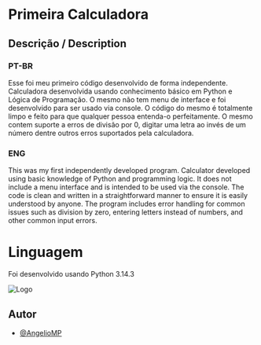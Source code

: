 
# Primeira Calculadora

## Descrição / Description

### PT-BR
Esse foi meu primeiro código desenvolvido de forma independente.
Calculadora desenvolvida usando conhecimento básico em Python e Lógica de Programação. O mesmo não tem menu de interface e foi desenvolvido para ser usado via console. O código do mesmo é totalmente limpo e feito para que qualquer pessoa entenda-o perfeitamente.
O mesmo contem suporte a erros de divisão por 0, digitar uma letra ao invés de um número dentre outros erros suportados pela calculadora.

### ENG

This was my first independently developed program. 
Calculator developed using basic knowledge of Python and programming logic. It does not include a menu interface and is intended to be used via the console. The code is clean and written in a straightforward manner to ensure it is easily understood by anyone.
The program includes error handling for common issues such as division by zero, entering letters instead of numbers, and other common input errors.


# Linguagem

Foi desenvolvido usando Python 3.14.3

![Logo](https://s3.dualstack.us-east-2.amazonaws.com/pythondotorg-assets/media/community/logos/python-logo-only.png)


## Autor

- [@AngelioMP](https://github.com/AngelioMP)




